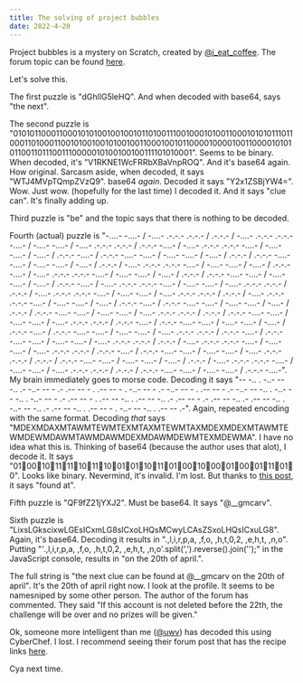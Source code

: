```yaml
---
title: The solving of project bubbles
date: 2022-4-20
---
```


Project bubbles is a mystery on Scratch, created by [@i_eat_coffee](https://scratch.mit.edu/users/i_eat_coffee).
The forum topic can be found [here](https://scratch.mit.edu/discuss/topic/678937/).

Let's solve this.

The first puzzle is "dGhlIG5leHQ". And when decoded with base64, says "the next".

The second puzzle is "01010110001100010101001001001011010011100100010100110001010101110110001101000110010100100101001001100010010110000100001001100001010101100110111001110000010100100100111101010001". Seems to be binary. When decoded, it's "V1RKNE1WcFRRbXBaVnpROQ". And it's base64 again. How original.
Sarcasm aside, when decoded, it says "WTJ4MVpTQmpZVzQ9". base64 *again*. Decoded it says "Y2x1ZSBjYW4=". Wow. Just wow. (hopefully for the last time) I decoded it. And it says "clue can". It's finally adding up.

Third puzzle is "be" and the topic says that there is nothing to be decoded.

Fourth (actual) puzzle is "-….- -….- / -….- .-.-.- .-.-.- / .-.-.- / -….- .-.-.- .-.-.- -….- / -….- -….- / -….- .-.-.- .-.-.- / .-.-.- -….- / -….- .-.-.- .-.-.- -….- / -….- -….- / -….- / .-.-.- -….- / .-.-.- -….- -….- / -….- -….- / -….- / .-.-.- / .-.-.- -….- -….- / -….- -….- / -….- / .-.-.- / -….- .-.-.- .-.-.- -….- / -….- -….- / -….- / .-.-.- -….- / -….- .-.-.- .-.-.- -….- / -….- -….- / -….- / .-.-.- / .-.-.- -….- -….- / -….- -….- / -….- / .-.-.- -….- / -….- .-.-.- .-.-.- -….- / -….- -….- / -….- .-.-.- .-.-.- / .-.-.- / -….- .-.-.- .-.-.- -….- / -….- -….- / -….- .-.-.- .-.-.- / .-.-.- / -….- .-.-.- .-.-.- -….- / -….- -….- / -….- / .-.-.- -….- / .-.-.- -….- -….- / -….- -….- / -….- / .-.-.- / .-.-.- -….- -….- / -….- -….- / -….- .-.-.- .-.-.- / .-.-.- / .-.-.- -….- -….- / -….- -….- / -….- .-.-.- .-.-.- / .-.-.- -….- / .-.-.- -….- -….- / -….- -….- / -….- / .-.-.- -….- / .-.-.- -….- -….- / -….- -….- / -….- .-.-.- .-.-.- / .-.-.- -….- / .-.-.- -….- -….- / -….- -….- / -….- .-.-.- .-.-.- / .-.-.- / -….- .-.-.- .-.-.- -….- / -….- -….- / -….- .-.-.- .-.-.- / .-.-.- -….- / .-.-.- -….- -….- / -….- -….- / -….- .-.-.- .-.-.- / .-.-.- / .-.-.- -….- -….- / -….- -….- / -….- / .-.-.- / -….- .-.-.- .-.-.- -….- / -….- -….- / -….- .-.-.- .-.-.- / .-.-.- / .-.-.- -….- -….- / -….- -….- / .-.-.- -….-". My brain immediately goes to morse code. Decoding it says "-- -.. . -..- -- -.. .- -..- -- - .- .-- -- - . .-- -- - . -..- -- - .- -..- -- - . .-- -- - .- -..- -- -.. . -..- -- -.. . -..- -- - .- .-- -- - . .-- -- -.. . .-- -- -.. .- .-- -- - .- .-- -- -.. .- .-- -- -.. . -..- -- -.. .- .-- -- -.. . .-- -- - . -..- -- -.. . .-- -- .-". Again, repeated encoding with the same format. Decoding *that* says "MDEXMDAXMTAWMTEWMTEXMTAXMTEWMTAXMDEXMDEXMTAWMTEWMDEWMDAWMTAWMDAWMDEXMDAWMDEWMTEXMDEWMA". I have no idea what this is. Thinking of base64 (because the author uses that alot), I decode it. It says "0100101111101110010110110100100001000111010". Looks like binary. Nevermind, it's invalid. I'm lost. But thanks to [this post](https://scratch.mit.edu/discuss/post/7162508), it says "found at".

Fifth puzzle is "QF9fZ21jYXJ2". Must be base64. It says "@__gmcarv".

Sixth puzzle is "LixsLGkscixwLGEsICxmLG8sICxoLHQsMCwyLCAsZSxoLHQsICxuLG8". Again, it's base64. Decoding it results in ".,l,i,r,p,a, ,f,o, ,h,t,0,2, ,e,h,t, ,n,o". Putting "'.,l,i,r,p,a, ,f,o, ,h,t,0,2, ,e,h,t, ,n,o'.split(',').reverse().join('');" in the JavaScript console, results in "on the 20th of april.".

The full string is "the next clue can be found at @__gmcarv on the 20th of april". It's the 20th of april right now. I look at the profile. It seems to be namesniped by some other person. The author of the forum has commented. They said "If this account is not deleted before the 22th, the challenge will be over and no prizes will be given."

Ok, someone more intelligent than me ([@uwv](https://scratch.mit.edu/users/uwv)) has decoded this using CyberChef. I lost. I recommend seeing their forum post that has the recipe links [here](https://scratch.mit.edu/discuss/post/7165648).

Cya next time.
